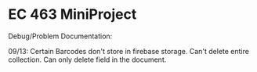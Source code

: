 # EC 463 MiniProject

Debug/Problem Documentation:

09/13: 
Certain Barcodes don't store in firebase storage.
Can't delete entire collection. Can only delete field in the document.

